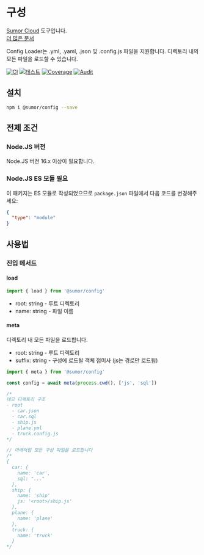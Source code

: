 # 구성

[Sumor Cloud](https://sumor.cloud) 도구입니다.  
[더 많은 문서](https://sumor.cloud/config)

Config Loader는 .yml, .yaml, .json 및 .config.js 파일을 지원합니다. 디렉토리 내의 모든 파일을 로드할 수 있습니다.

[![CI](https://github.com/sumor-cloud/config/actions/workflows/ci.yml/badge.svg)](https://github.com/sumor-cloud/config/actions/workflows/ci.yml)
[![테스트](https://github.com/sumor-cloud/config/actions/workflows/ut.yml/badge.svg)](https://github.com/sumor-cloud/config/actions/workflows/ut.yml)
[![Coverage](https://github.com/sumor-cloud/config/actions/workflows/coverage.yml/badge.svg)](https://github.com/sumor-cloud/config/actions/workflows/coverage.yml)
[![Audit](https://github.com/sumor-cloud/config/actions/workflows/audit.yml/badge.svg)](https://github.com/sumor-cloud/config/actions/workflows/audit.yml)

## 설치

```bash
npm i @sumor/config --save
```

## 전제 조건

### Node.JS 버전

Node.JS 버전 16.x 이상이 필요합니다.

### Node.JS ES 모듈 필요

이 패키지는 ES 모듈로 작성되었으므로 `package.json` 파일에서 다음 코드를 변경해주세요:

```json
{
  "type": "module"
}
```

## 사용법

### 진입 메서드

#### load

```js
import { load } from '@sumor/config'
```

- root: string - 루트 디렉토리
- name: string - 파일 이름

#### meta

디렉토리 내 모든 파일을 로드합니다.

- root: string - 루트 디렉토리
- suffix: string - 구성에 로드될 객체 접미사 (js는 경로만 로드됨)

```js
import { meta } from '@sumor/config'

const config = await meta(process.cwd(), ['js', 'sql'])

/*
데모 디렉토리 구조
- root
  - car.json
  - car.sql
  - ship.js
  - plane.yml
  - truck.config.js
*/

// 아래처럼 모든 구성 파일을 로드합니다
/*
{
  car: {
    name: 'car',
    sql: "..."
  },
  ship: {
    name: 'ship'
    js: '<root>/ship.js'
  },
  plane: {
    name: 'plane'
  },
  truck: {
    name: 'truck'
  }
*/
```
